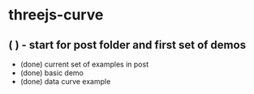 # threejs-curve

## ( ) - start for post folder and first set of demos
* (done) current set of examples in post
* (done) basic demo
* (done) data curve example